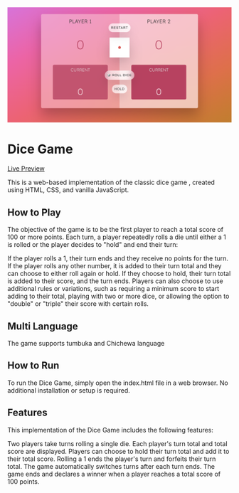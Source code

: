 <img src="https://github.com/catherineisonline/pig-dice-game/blob/main/images/project-preview.png?raw=true"/>

# Dice Game

[Live Preview]()

This is a web-based implementation of the classic dice game , created using HTML, CSS, and vanilla JavaScript.

## How to Play
The objective of the game is to be the first player to reach a total score of 100 or more points. Each turn, a player repeatedly rolls a die until either a 1 is rolled or the player decides to "hold" and end their turn:

If the player rolls a 1, their turn ends and they receive no points for the turn.
If the player rolls any other number, it is added to their turn total and they can choose to either roll again or hold. If they choose to hold, their turn total is added to their score, and the turn ends.
Players can also choose to use additional rules or variations, such as requiring a minimum score to start adding to their total, playing with two or more dice, or allowing the option to "double" or "triple" their score with certain rolls.

## Multi Language
The game supports tumbuka and Chichewa language

## How to Run
To run the Dice Game, simply open the index.html file in a web browser. No additional installation or setup is required.

## Features
This implementation of the Dice Game includes the following features:

Two players take turns rolling a single die.
Each player's turn total and total score are displayed.
Players can choose to hold their turn total and add it to their total score.
Rolling a 1 ends the player's turn and forfeits their turn total.
The game automatically switches turns after each turn ends.
The game ends and declares a winner when a player reaches a total score of 100 points.